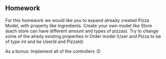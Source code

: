 ## Homework

 For this homework we would like you to expand already created Pizza Model, with property like Ingredients. Create your own model like Store (each store can have different amount and types of pizzas). Try to change some of the alredy existing properties in Order model (User and Pizza to be of type int and be UserId and PizzaId)
 
 As a bonus: Implement all of the controllers :D
